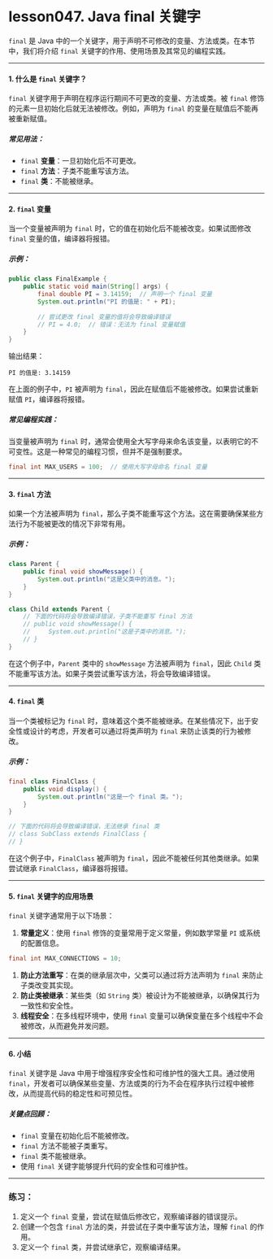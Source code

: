 # lesson047. Java final 关键字

`final` 是 Java 中的一个关键字，用于声明不可修改的变量、方法或类。在本节中，我们将介绍 `final` 关键字的作用、使用场景及其常见的编程实践。

------

#### 1. 什么是 `final` 关键字？

`final` 关键字用于声明在程序运行期间不可更改的变量、方法或类。被 `final` 修饰的元素一旦初始化后就无法被修改。例如，声明为 `final` 的变量在赋值后不能再被重新赋值。

##### 常见用法：

- `final` **变量**：一旦初始化后不可更改。
- `final` **方法**：子类不能重写该方法。
- `final` **类**：不能被继承。

------

#### 2. `final` 变量

当一个变量被声明为 `final` 时，它的值在初始化后不能被改变。如果试图修改 `final` 变量的值，编译器将报错。

##### 示例：

```java
public class FinalExample {
    public static void main(String[] args) {
        final double PI = 3.14159;  // 声明一个 final 变量
        System.out.println("PI 的值是: " + PI);
        
        // 尝试更改 final 变量的值将会导致编译错误
        // PI = 4.0;  // 错误：无法为 final 变量赋值
    }
}
```

输出结果：

```plain
PI 的值是: 3.14159
```

在上面的例子中，`PI` 被声明为 `final`，因此在赋值后不能被修改。如果尝试重新赋值 `PI`，编译器将报错。

##### 常见编程实践：

当变量被声明为 `final` 时，通常会使用全大写字母来命名该变量，以表明它的不可变性。这是一种常见的编程习惯，但并不是强制要求。

```java
final int MAX_USERS = 100;  // 使用大写字母命名 final 变量
```

------

#### 3. `final` 方法

如果一个方法被声明为 `final`，那么子类不能重写这个方法。这在需要确保某些方法行为不能被更改的情况下非常有用。

##### 示例：

```java
class Parent {
    public final void showMessage() {
        System.out.println("这是父类中的消息。");
    }
}

class Child extends Parent {
    // 下面的代码将会导致编译错误，子类不能重写 final 方法
    // public void showMessage() {
    //     System.out.println("这是子类中的消息。");
    // }
}
```

在这个例子中，`Parent` 类中的 `showMessage` 方法被声明为 `final`，因此 `Child` 类不能重写该方法。如果子类尝试重写该方法，将会导致编译错误。

------

#### 4. `final` 类

当一个类被标记为 `final` 时，意味着这个类不能被继承。在某些情况下，出于安全性或设计的考虑，开发者可以通过将类声明为 `final` 来防止该类的行为被修改。

##### 示例：

```java
final class FinalClass {
    public void display() {
        System.out.println("这是一个 final 类。");
    }
}

// 下面的代码将会导致编译错误，无法继承 final 类
// class SubClass extends FinalClass {
// }
```

在这个例子中，`FinalClass` 被声明为 `final`，因此不能被任何其他类继承。如果尝试继承 `FinalClass`，编译器将报错。

------

#### 5. `final` 关键字的应用场景

`final` 关键字通常用于以下场景：

1. **常量定义**：使用 `final` 修饰的变量常用于定义常量，例如数学常量 `PI` 或系统的配置信息。

```java
final int MAX_CONNECTIONS = 10;
```

1. **防止方法重写**：在类的继承层次中，父类可以通过将方法声明为 `final` 来防止子类改变其实现。
2. **防止类被继承**：某些类（如 `String` 类）被设计为不能被继承，以确保其行为一致性和安全性。
3. **线程安全**：在多线程环境中，使用 `final` 变量可以确保变量在多个线程中不会被修改，从而避免并发问题。

------

#### 6. 小结

`final` 关键字是 Java 中用于增强程序安全性和可维护性的强大工具。通过使用 `final`，开发者可以确保某些变量、方法或类的行为不会在程序执行过程中被修改，从而提高代码的稳定性和可预见性。

##### 关键点回顾：

- `final` 变量在初始化后不能被修改。
- `final` 方法不能被子类重写。
- `final` 类不能被继承。
- 使用 `final` 关键字能够提升代码的安全性和可维护性。

------

### 练习：

1. 定义一个 `final` 变量，尝试在赋值后修改它，观察编译器的错误提示。
2. 创建一个包含 `final` 方法的类，并尝试在子类中重写该方法，理解 `final` 的作用。
3. 定义一个 `final` 类，并尝试继承它，观察编译结果。